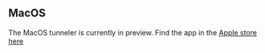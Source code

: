 ## MacOS

The MacOS tunneler is currently in preview. Find the app in the [Apple store here](https://apps.apple.com/us/app/ziti-tunnel/id1460484353)
